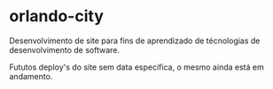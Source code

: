 # orlando-city
Desenvolvimento de site para fins de aprendizado de técnologias de desenvolvimento de software.

Fututos deploy's do site sem data especifica, o mesmo ainda está em andamento.
